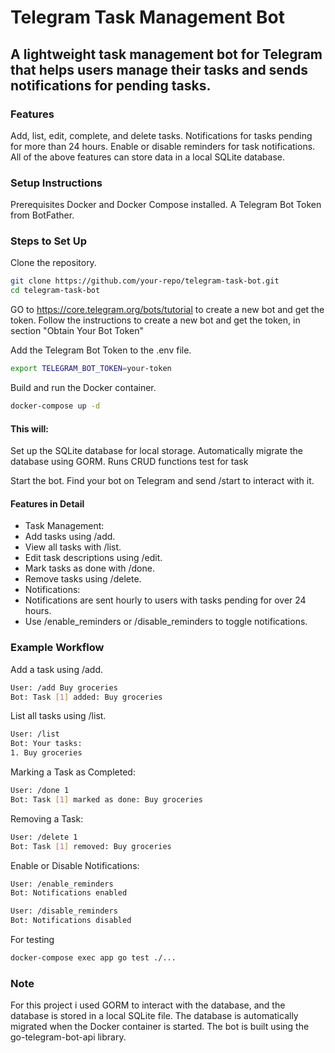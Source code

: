 # Telegram Task Management Bot

## A lightweight task management bot for Telegram that helps users manage their tasks and sends notifications for pending tasks.

### Features

Add, list, edit, complete, and delete tasks.
Notifications for tasks pending for more than 24 hours.
Enable or disable reminders for task notifications.
All of the above features can store data in a local SQLite database.

### Setup Instructions

Prerequisites
Docker and Docker Compose installed.
A Telegram Bot Token from BotFather.

### Steps to Set Up

Clone the repository.

```bash
git clone https://github.com/your-repo/telegram-task-bot.git
cd telegram-task-bot
```

GO to https://core.telegram.org/bots/tutorial to create a new bot and get the token.
Follow the instructions to create a new bot and get the token, in section "Obtain Your Bot Token"

Add the Telegram Bot Token to the .env file.

```bash
export TELEGRAM_BOT_TOKEN=your-token
```

Build and run the Docker container.

```bash
docker-compose up -d
```

#### This will:

Set up the SQLite database for local storage.
Automatically migrate the database using GORM.
Runs CRUD functions test for task

Start the bot.
Find your bot on Telegram and send /start to interact with it.

#### Features in Detail

- Task Management:
- Add tasks using /add.
- View all tasks with /list.
- Edit task descriptions using /edit.
- Mark tasks as done with /done.
- Remove tasks using /delete.
- Notifications:
- Notifications are sent hourly to users with tasks pending for over 24 hours.
- Use /enable_reminders or /disable_reminders to toggle notifications.

### Example Workflow

Add a task using /add.

```bash
User: /add Buy groceries
Bot: Task [1] added: Buy groceries
```

List all tasks using /list.

```bash
User: /list
Bot: Your tasks:
1. Buy groceries
```

Marking a Task as Completed:

```bash
User: /done 1
Bot: Task [1] marked as done: Buy groceries
```

Removing a Task:

```bash
User: /delete 1
Bot: Task [1] removed: Buy groceries
```

Enable or Disable Notifications:

```bash
User: /enable_reminders
Bot: Notifications enabled
```

```bash
User: /disable_reminders
Bot: Notifications disabled
```

For testing

```bash
docker-compose exec app go test ./...
```

### Note

For this project i used GORM to interact with the database, and the database is stored in a local SQLite file. The database is automatically migrated when the Docker container is started. The bot is built using the go-telegram-bot-api library.
